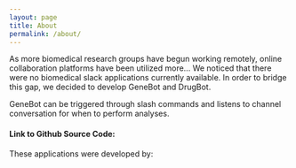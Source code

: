 ```yaml
---
layout: page
title: About
permalink: /about/
---
```


As more biomedical research groups have begun working remotely, online collaboration platforms have been utilized more... We noticed that there were no biomedical slack applications currently available. In order to bridge this gap, we decided to develop GeneBot and DrugBot. 

GeneBot can be triggered through slash commands and listens to channel conversation for when to perform analyses. 

#### Link to Github Source Code:

These applications were developed by: 
